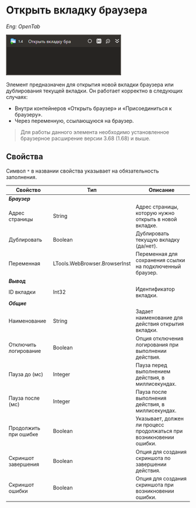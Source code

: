 # Открыть вкладку браузера

*Eng: OpenTab*

 ![](<../../../resources/activities/basic/browser/browser-tab-open-activity.png>)

Элемент  предназначен для открытия новой вкладки браузера или дублирования текущей вкладки. Он работает корректно в следующих случаях:
- Внутри контейнеров «Открыть браузер» и «Присоединиться к браузеру».
- Через переменную, ссылающуюся на браузер.

> Для работы данного элемента необходимо установленное браузерное расширение версии 3.68 (1.68) и выше.

## Свойства

Символ `*` в названии свойства указывает на обязательность заполнения.

| Свойство               | Тип                             | Описание                                                            |
|------------------------|---------------------------------|---------------------------------------------------------------------|
| ***Браузер***          |                                 |                                                                     |
| Адрес страницы         | String                          | Адрес страницы, которую нужно открыть в новой вкладке.              |
| Дублировать            | Boolean                         | Дублировать текущую вкладку (да/нет).                               |
| Переменная             | LTools.WebBrowser.BrowserInst   | Переменная для сохранения ссылки на подключенный браузер.           |
| ***Вывод***            |                                 |                                                                     |
| ID вкладки             | Int32                           | Идентификатор вкладки.                                              |
| ***Общие***            |                                 |                                                                     |
| Наименование           | String                          | Задает наименование для действия открытия вкладки.                  |
| Отключить логирование  | Boolean                         | Опция отключения логирования при выполнении действия.               |
| Пауза до (мс)          | Integer                         | Пауза перед выполнением действия, в миллисекундах.                  |
| Пауза после (мс)       | Integer                         | Пауза после выполнения действия, в миллисекундах.                   |
| Продолжить при ошибке  | Boolean                         | Указывает, должен ли процесс продолжаться при возникновении ошибки. |
| Скриншот завершения    | Boolean                         | Опция для создания скриншота по завершении действия.                |
| Скриншот ошибки        | Boolean                         | Опция для создания скриншота при возникновении ошибки.              |
